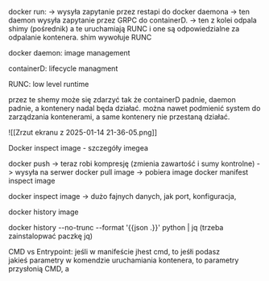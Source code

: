 docker run: -> wysyła zapytanie przez restapi do docker daemona -> ten daemon wysyła zapytanie przez GRPC do containerD. -> ten z kolei odpala shimy (pośrednik) a te uruchamiają RUNC i one są odpowiedzialne za odpalanie kontenera.
shim wywołuje RUNC

docker daemon: image management

containerD: lifecycle managment

RUNC: low level runtime

przez te shemy może się zdarzyć tak że containerD padnie, daemon padnie, a kontenery nadal będa działać. można nawet podmienić system do zarządzania kontenerami, a same kontenery nie przestaną działać.

![[Zrzut ekranu z 2025-01-14 21-36-05.png]]


Docker inspect image - szczegóły imegea

docker push -> teraz robi kompresję (zmienia zawartość  i sumy kontrolne) -> wysyła na serwer
docker pull image -> pobiera image
docker manifest inspect image

docker inspect image -> dużo fajnych danych, jak port, konfiguracja, 

docker history image

docker history --no-trunc --format '{{json .}}' python | jq (trzeba zainstalopwać paczkę jq)

CMD vs Entrypoint: 
jeśli w manifeście jhest cmd, to jeśłi podasz jakieś parametry w komendzie uruchamiania kontenera, to parametry przysłonią CMD, a
